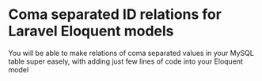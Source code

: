 # Coma separated ID relations for Laravel Eloquent models

You will be able to make relations of coma separated values in your MySQL table super easely, with adding just few lines of code into your Eloquent model
